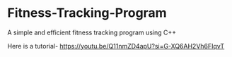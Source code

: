# Fitness-Tracking-Program
A simple and efficient fitness tracking program using C++

Here is a tutorial- https://youtu.be/Q11nmZD4apU?si=G-XQ6AH2Vh6FIqvT
